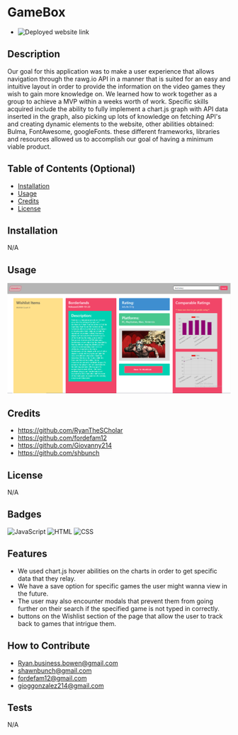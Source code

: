 # GameBox
- ![Deployed website link](https://giovanny214.github.io/GameBox/)

## Description

Our goal for this application was to make a user experience that allows navigation through the rawg.io API in a manner that is suited for an easy and intuitive layout in order to provide the information on the video games they wish to gain more knowledge on. We learned how to work together as a group to achieve a MVP within a weeks worth of work. Specific skills acquired include the ability to fully implement a chart.js graph with API data inserted in the graph, also picking up lots of knowledge on fetching API's and creating dynamic elements to the website, other abilities obtained: Bulma, FontAwesome, googleFonts. these different frameworks, libraries and resources allowed us to accomplish our goal of having a minimum viable product.

## Table of Contents (Optional)

- [Installation](#installation)
- [Usage](#usage)
- [Credits](#credits)
- [License](#license)

## Installation

N/A

## Usage

   ![website](./images/project-1%20readme%20photo.PNG)

## Credits

- https://github.com/RyanTheSCholar
- https://github.com/fordefam12
- https://github.com/Giovanny214
- https://github.com/shbunch

## License

N/A

## Badges

![JavaScript](https://img.shields.io/badge/JavaScript-65.6%25-yellow)
![HTML](https://img.shields.io/badge/HTML-24.7%25-red)
![CSS](https://img.shields.io/badge/CSS-9.7%25-purple)

## Features

- We used chart.js hover abilities on the charts in order to get specific data that they relay. 
- We have a save option for specific games the user might wanna view in the future.
- The user may also encounter modals that prevent them from going further on their search if the specified game is not typed in correctly.
- buttons on the Wishlist section of the page that allow the user to track back to games that intrigue them.


## How to Contribute

- Ryan.business.bowen@gmail.com
- shawnbunch@gmail.com
- fordefam12@gmail.com
- gioggonzalez214@gmail.com

## Tests

N/A
